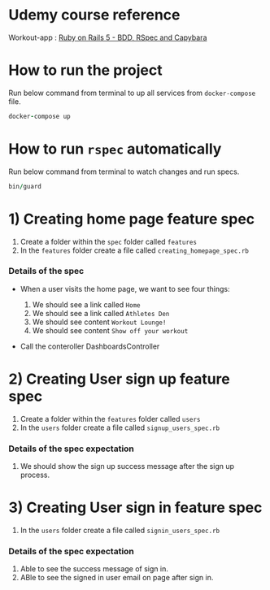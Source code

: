 # Udemy course reference

Workout-app : [Ruby on Rails 5 - BDD, RSpec and Capybara](https://www.udemy.com/course/ruby-rails-5-bdd-rspec-capybara)

# How to run the project
Run below command from terminal to up all services from `docker-compose` file.

```ruby
docker-compose up
```

# How to run `rspec` automatically
Run below command from terminal to watch changes and run specs.

```ruby
bin/guard
```

# 1) Creating home page feature spec

1) Create a folder within the `spec` folder called `features`
2) In the `features` folder create a file called `creating_homepage_spec.rb`

### Details of the spec
- When a user visits the home page, we want to see four things:
    1) We should see a link called `Home`
    2) We should see a link called `Athletes Den`
    3) We should see content `Workout Lounge!`
    4) We should see content `Show off your workout`

- Call the conteroller DashboardsController

# 2) Creating User sign up feature spec

1) Create a folder within the `features` folder called `users`
2) In the `users` folder create a file called `signup_users_spec.rb`

### Details of the spec expectation
1) We should show the sign up success message after the sign up process.

# 3) Creating User sign in feature spec

1) In the `users` folder create a file called `signin_users_spec.rb`

### Details of the spec expectation
1) Able to see the success message of sign in.
2) ABle to see the signed in user email on page after sign in.
